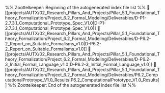 %% Zoottelkeeper: Beginning of the autogenerated index file list  %%
📄 [[projects/AUTX/02_Research_Pillars_And_Projects/Pillar_5.1_Foundational_Theory_Formalization/Project_6.2_Formal_Modeling/Deliverables/D-P1-2.7.3.1_Computational_Prototype_Spec_V1.0|D-P1-2.7.3.1_Computational_Prototype_Spec_V1.0]]
📄 [[projects/AUTX/02_Research_Pillars_And_Projects/Pillar_5.1_Foundational_Theory_Formalization/Project_6.2_Formal_Modeling/Deliverables/D-P6.2-2_Report_on_Suitable_Formalisms_v1.0|D-P6.2-2_Report_on_Suitable_Formalisms_v1.0]]
📄 [[projects/AUTX/02_Research_Pillars_And_Projects/Pillar_5.1_Foundational_Theory_Formalization/Project_6.2_Formal_Modeling/Deliverables/D-P6.2-3_Initial_Formal_Language_v1.0|D-P6.2-3_Initial_Formal_Language_v1.0]]
📄 [[projects/AUTX/02_Research_Pillars_And_Projects/Pillar_5.1_Foundational_Theory_Formalization/Project_6.2_Formal_Modeling/Deliverables/P6.2_ComputationalPrototype_V1.0_Results|P6.2_ComputationalPrototype_V1.0_Results]]
%% Zoottelkeeper: End of the autogenerated index file list  %%
